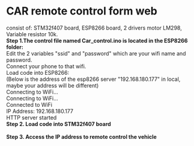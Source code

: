 # CAR remote control form web<br>
consist of: STM32f407 board, ESP8266 board, 2 drivers motor LM298, Variable resistor 10k.
<br>
**Step 1.The control file named Car_control.ino is located in the ESP8266 folder:**<br>
    Edit the 2 variables "ssid" and "password" which are your wifi name and password.<br> 
    Connect your phone to that wifi.<br>
    Load code into ESP8266:<br>
        (Below is the address of the esp8266 server "192.168.180.177" in local, maybe your address will be different)<br>
        Connecting to WiFi...<br>
        Connecting to WiFi...<br>
        Connected to WiFi<br>
        IP Address: 192.168.180.177<br>
        HTTP server started<br>
**Step 2. Load code into STM32f407 board**<br> <br> 
**Step 3. Access the IP address to remote control the vehicle**